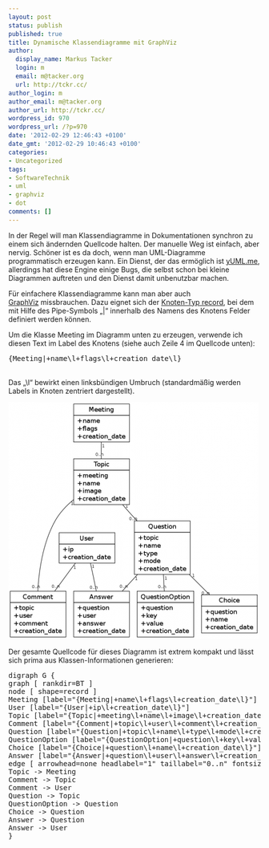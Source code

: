 ```yaml
---
layout: post
status: publish
published: true
title: Dynamische Klassendiagramme mit GraphViz
author:
  display_name: Markus Tacker
  login: m
  email: m@tacker.org
  url: http://tckr.cc/
author_login: m
author_email: m@tacker.org
author_url: http://tckr.cc/
wordpress_id: 970
wordpress_url: /?p=970
date: '2012-02-29 12:46:43 +0100'
date_gmt: '2012-02-29 10:46:43 +0100'
categories:
- Uncategorized
tags:
- SoftwareTechnik
- uml
- graphviz
- dot
comments: []
---
```

<p>In der Regel will man Klassendiagramme in Dokumentationen synchron zu einem sich ändernden Quellcode halten. Der manuelle Weg ist einfach, aber nervig. Schöner ist es da doch, wenn man UML-Diagramme programmatisch erzeugen kann. Ein Dienst, der das ermöglich ist <a href="http://yuml.me/">yUML.me</a>, allerdings hat diese Engine einige Bugs, die selbst schon bei kleine Diagrammen auftreten und den Dienst damit unbenutzbar machen.</p>
<p>Für einfachere Klassendiagramme kann man aber auch <a href="http://www.graphviz.org/">GraphViz</a> missbrauchen. Dazu eignet sich der <a href="http://www.graphviz.org/doc/info/shapes.html">Knoten-Typ record</a>, bei dem mit Hilfe des Pipe-Symbols „|“ innerhalb des Namens des Knotens Felder definiert werden können.</p>
<p>Um die Klasse Meeting im Diagramm unten zu erzeugen, verwende ich diesen Text im Label des Knotens (siehe auch Zeile 4 im Quellcode unten): </p>
<pre>{Meeting|+name\l+flags\l+creation_date\l}</pre>
<p> <br />
Das „\l“ bewirkt einen linksbündigen Umbruch (standardmäßig werden Labels in Knoten zentriert dargestellt).</p>
<p><img class="alignnone size-medium wp-image-986" title="Klassendiagramm erstellt in GraphViz / Dot" src="/uploads/2012/02/models-500x472.png" alt="Klassendiagramm erstellt in GraphViz / Dot" width="500" height="472" /></p>
<p>Der gesamte Quellcode für dieses Diagramm ist extrem kompakt und lässt sich prima aus Klassen-Informationen generieren:</p>
<pre>digraph G {
graph [ rankdir=BT ]
node [ shape=record ]
Meeting [label="{Meeting|+name\l+flags\l+creation_date\l}"]
User [label="{User|+ip\l+creation_date\l}"]
Topic [label="{Topic|+meeting\l+name\l+image\l+creation_date\l}"]
Comment [label="{Comment|+topic\l+user\l+comment\l+creation_date\l}"]
Question [label="{Question|+topic\l+name\l+type\l+mode\l+creation_date\l}"]
QuestionOption [label="{QuestionOption|+question\l+key\l+value\l+creation_date\l}"]
Choice [label="{Choice|+question\l+name\l+creation_date\l}"]
Answer [label="{Answer|+question\l+user\l+answer\l+creation_date\l}"]
edge [ arrowhead=none headlabel="1" taillabel="0..n" fontsize=10 ]
Topic -&gt; Meeting
Comment -&gt; Topic
Comment -&gt; User
Question -&gt; Topic
QuestionOption -&gt; Question
Choice -&gt; Question
Answer -&gt; Question
Answer -&gt; User
}</pre>
